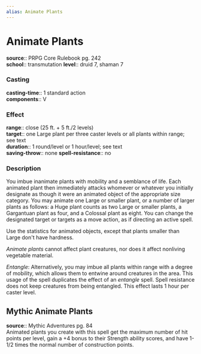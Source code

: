 ```yaml
---
alias: Animate Plants
---
```


# Animate Plants 

**source**:: PRPG Core Rulebook pg. 242  
**school**:: transmutation
**level**:: druid 7, shaman 7

### Casting 

**casting-time**:: 1 standard action  
**components**:: V

### Effect 

**range**:: close (25 ft. + 5 ft./2 levels)  
**target**:: one Large plant per three caster levels or all plants within range; see text  
**duration**:: 1 round/level or 1 hour/level; see text  
**saving-throw**:: none
**spell-resistance**:: no

### Description 

You imbue inanimate plants with mobility and a semblance of life. Each animated plant then immediately attacks whomever or whatever you initially designate as though it were an animated object of the appropriate size category. You may animate one Large or smaller plant, or a number of larger plants as follows: a Huge plant counts as two Large or smaller plants, a Gargantuan plant as four, and a Colossal plant as eight. You can change the designated target or targets as a move action, as if directing an active spell.  
  
Use the statistics for animated objects, except that plants smaller than Large don't have hardness.  
  
*Animate plants* cannot affect plant creatures, nor does it affect nonliving vegetable material.  
  
*Entangle*: Alternatively, you may imbue all plants within range with a degree of mobility, which allows them to entwine around creatures in the area. This usage of the spell duplicates the effect of an *entangle* spell. Spell resistance does not keep creatures from being entangled. This effect lasts 1 hour per caster level.

## Mythic Animate Plants 

**source**:: Mythic Adventures pg. 84  
Animated plants you create with this spell get the maximum number of hit points per level, gain a +4 bonus to their Strength ability scores, and have 1-1/2 times the normal number of construction points.

